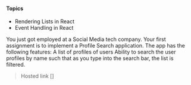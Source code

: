 #### Topics

- Rendering Lists in React
- Event Handling in React

You just got employed at a Social Media tech company. Your first assignment is to implement a Profile Search application.
The app has the following features:
A list of profiles of users
Ability to search the user profiles by name such that as you type into the search bar, the list is filtered.

> Hosted link []
